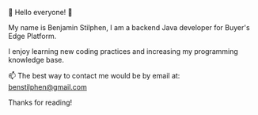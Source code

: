 👋 Hello everyone! 👋

My name is Benjamin Stilphen, I am a backend Java developer for Buyer's Edge Platform.

I enjoy learning new coding practices and increasing my programming knowledge base.

📫 The best way to contact me would be by email at: benstilphen@gmail.com

Thanks for reading!
